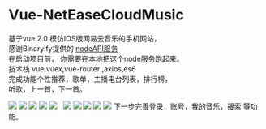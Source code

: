 # Vue-NetEaseCloudMusic

基于vue 2.0  模仿IOS版网易云音乐的手机网站，<br>
感谢Binaryify提供的 <a href="https://github.com/Binaryify/NeteaseCloudMusicApi" targer="_blank">nodeAPI服务</a><br>
在启动项目前， 你需要在本地把这个node服务跑起来。<br>
技术栈  vue,vuex,vue-router ,axios,es6<br>
完成功能个性推荐，歌单，主播电台列表，排行榜，<br>
听歌，上一首，下一首。

<img src="http://i1.bvimg.com/591508/9262e04c1d3c63a4.png">
<img src="http://i1.bvimg.com/591508/ce1db5a77fcf055d.png">
<img src="http://i1.bvimg.com/591508/98e854c894b33bf0.png">
<img src="http://i1.bvimg.com/591508/d23bb93c25754b79.png">
<img src="http://i1.bvimg.com/591508/416c66605898c178.png">
<img src="">
<img src="">
<img src="http://a1.qpic.cn/psb?/V13MsdGY0Zybfg/ZwERT8BIFWWFisrnlMiF3cAwTGZh88CUlVjWDcTcrlU!/b/dGsBAAAAAAAA&bo=ygEsAwAAAAADB8Y!&rf=viewer_4&t=5">
<img src="http://a3.qpic.cn/psb?/V13MsdGY0Zybfg/naZ1jLMLYAdJlBdPjhE4TG50EQfkRy8UxNILQoTrGVc!/b/dGoBAAAAAAAA&bo=pAHqAgAAAAADAGg!&rf=viewer_4&t=5">
<img src="http://i1.piimg.com/591508/416c66605898c178.png">
<img src="http://i1.piimg.com/591508/554a32a1e2575f0d.png">
<img src="http://i1.piimg.com/591508/da32527a9cd88164.png">
下一步完善登录，账号，我的音乐，搜索 等功能。


